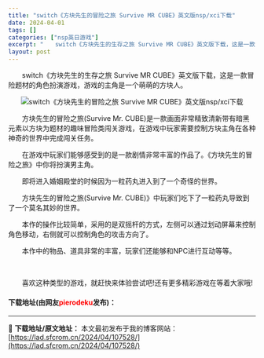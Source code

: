 ```yaml
---
title: "switch《方块先生的冒险之旅 Survive MR CUBE》英文版nsp/xci下载"
date: 2024-04-01
tags: []
categories: ["nsp英日游戏"]
excerpt: "　　switch《方块先生的生存之旅 Survive MR CUBE》英文版下载，这是一款冒险题材的角色扮演游戏，游戏的主角是一个萌萌的方块人。 　　方块先生的冒险之旅(Survive Mr. CUBE)是一款画面非常精致清新带有暗黑元素以方块为题材的趣味冒险类闯关游戏，在游戏中玩家需要控制方块主角&hellip;"
layout: post
---
```


 <p>　　switch《方块先生的生存之旅 Survive MR CUBE》英文版下载，这是一款冒险题材的角色扮演游戏，游戏的主角是一个萌萌的方块人。</p> <p align="center"><img align="" border="0" src="https://lad.sfcrom.cn/wp-content/uploads/2024/04/20240401_660a34b2a389f.webp" alt="switch《方块先生的冒险之旅 Survive MR CUBE》英文版nsp/xci下载" /></p> <p>　　方块先生的冒险之旅(Survive Mr. CUBE)是一款画面非常精致清新带有暗黑元素以方块为题材的趣味冒险类闯关游戏，在游戏中玩家需要控制方块主角在各种神奇的世界中完成闯关任务。</p> <p>　　在游戏中玩家们能够感受到的是一款剧情非常丰富的作品了。《方块先生的冒险之旅》中你将扮演男主角。</p> <p>　　即将进入婚姻殿堂的时候因为一粒药丸进入到了一个奇怪的世界。</p> <p>　　方块先生的冒险之旅(Survive Mr. CUBE)》中玩家们吃下了一粒药丸导致到了一个莫名其妙的世界。</p> <p>　　本作的操作比较简单，采用的是双摇杆的方式，左侧可以通过划动屏幕来控制角色移动，右侧就可以控制角色的攻击方向了。</p> <p>　　本作中的物品、道具非常的丰富，玩家们还能够和NPC进行互动等等。</p> <p>&nbsp;</p> <p>　　喜欢这种类型的游戏，就赶快来体验尝试吧!还有更多精彩游戏在等着大家哦!</p> <p><h4>下载地址(由网友<font color="red">pierodeku</font>发布)：</h4></p> 

---
📖 **下载地址/原文地址：** 本文最初发布于我的博客网站：[https://lad.sfcrom.cn/2024/04/107528/](https://lad.sfcrom.cn/2024/04/107528/)
